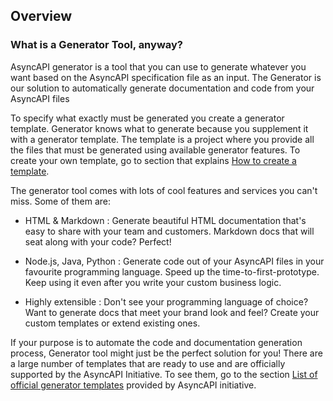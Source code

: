 ## Overview

### What is a Generator Tool, anyway?

AsyncAPI generator is a tool that you can use to generate whatever you want based on the AsyncAPI specification file as an input. The Generator is our solution to automatically generate documentation and code from your AsyncAPI files

To specify what exactly must be generated you create a generator template. Generator knows what to generate because you supplement it with a generator template. The template is a project where you provide all the files that must be generated using available generator features. To create your own template, go to section that explains [How to create a template](https://github.com/pratik2315/generator/blob/gsod1-pratik/docs/tutorials/how-to-create-a-template.md).

The generator tool comes with lots of cool features and services you can't miss. Some of them are:
- HTML & Markdown : Generate beautiful HTML documentation that's easy to share with your team and customers. Markdown docs that will seat along with your code? Perfect!

- Node.js, Java, Python : Generate code out of your AsyncAPI files in your favourite programming language. Speed up the time-to-first-prototype. Keep using it even after you write your custom business logic.

- Highly extensible : Don't see your programming language of choice? Want to generate docs that meet your brand look and feel? Create your custom templates or extend existing ones.

If your purpose is to automate the code and documentation generation process, Generator tool might just be the perfect solution for you! There are a large number of templates that are ready to use and are officially supported by the AsyncAPI Initiative. To see them, go to the section [List of official generator templates]() provided by AsyncAPI initiative.

